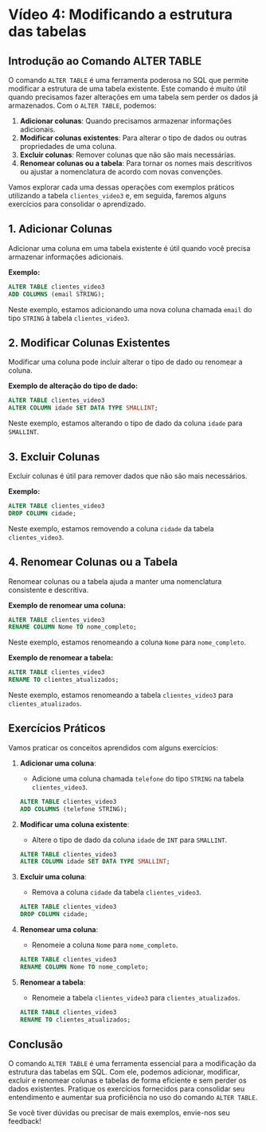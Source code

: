 # Vídeo 4: Modificando a estrutura das tabelas

## Introdução ao Comando ALTER TABLE

O comando `ALTER TABLE` é uma ferramenta poderosa no SQL que permite modificar a estrutura de uma tabela existente. Este comando é muito útil quando precisamos fazer alterações em uma tabela sem perder os dados já armazenados. Com o `ALTER TABLE`, podemos:

1. **Adicionar colunas**: Quando precisamos armazenar informações adicionais.
2. **Modificar colunas existentes**: Para alterar o tipo de dados ou outras propriedades de uma coluna.
3. **Excluir colunas**: Remover colunas que não são mais necessárias.
4. **Renomear colunas ou a tabela**: Para tornar os nomes mais descritivos ou ajustar a nomenclatura de acordo com novas convenções.

Vamos explorar cada uma dessas operações com exemplos práticos utilizando a tabela `clientes_video3` e, em seguida, faremos alguns exercícios para consolidar o aprendizado.

## 1. Adicionar Colunas

Adicionar uma coluna em uma tabela existente é útil quando você precisa armazenar informações adicionais. 

**Exemplo:**

```sql
ALTER TABLE clientes_video3
ADD COLUMNS (email STRING);
```

Neste exemplo, estamos adicionando uma nova coluna chamada `email` do tipo `STRING` à tabela `clientes_video3`.

## 2. Modificar Colunas Existentes

Modificar uma coluna pode incluir alterar o tipo de dado ou renomear a coluna. 

**Exemplo de alteração do tipo de dado:**

```sql
ALTER TABLE clientes_video3
ALTER COLUMN idade SET DATA TYPE SMALLINT;
```

Neste exemplo, estamos alterando o tipo de dado da coluna `idade` para `SMALLINT`.

## 3. Excluir Colunas

Excluir colunas é útil para remover dados que não são mais necessários. 

**Exemplo:**

```sql
ALTER TABLE clientes_video3
DROP COLUMN cidade;
```

Neste exemplo, estamos removendo a coluna `cidade` da tabela `clientes_video3`.

## 4. Renomear Colunas ou a Tabela

Renomear colunas ou a tabela ajuda a manter uma nomenclatura consistente e descritiva. 

**Exemplo de renomear uma coluna:**

```sql
ALTER TABLE clientes_video3
RENAME COLUMN Nome TO nome_completo;
```

Neste exemplo, estamos renomeando a coluna `Nome` para `nome_completo`.

**Exemplo de renomear a tabela:**

```sql
ALTER TABLE clientes_video3
RENAME TO clientes_atualizados;
```

Neste exemplo, estamos renomeando a tabela `clientes_video3` para `clientes_atualizados`.

## Exercícios Práticos

Vamos praticar os conceitos aprendidos com alguns exercícios:

1. **Adicionar uma coluna**:
   - Adicione uma coluna chamada `telefone` do tipo `STRING` na tabela `clientes_video3`.

   ```sql
   ALTER TABLE clientes_video3
   ADD COLUMNS (telefone STRING);
   ```

2. **Modificar uma coluna existente**:
   - Altere o tipo de dado da coluna `idade` de `INT` para `SMALLINT`.

   ```sql
   ALTER TABLE clientes_video3
   ALTER COLUMN idade SET DATA TYPE SMALLINT;
   ```

3. **Excluir uma coluna**:
   - Remova a coluna `cidade` da tabela `clientes_video3`.

   ```sql
   ALTER TABLE clientes_video3
   DROP COLUMN cidade;
   ```

4. **Renomear uma coluna**:
   - Renomeie a coluna `Nome` para `nome_completo`.

   ```sql
   ALTER TABLE clientes_video3
   RENAME COLUMN Nome TO nome_completo;
   ```

5. **Renomear a tabela**:
   - Renomeie a tabela `clientes_video3` para `clientes_atualizados`.

   ```sql
   ALTER TABLE clientes_video3
   RENAME TO clientes_atualizados;
   ```

## Conclusão

O comando `ALTER TABLE` é uma ferramenta essencial para a modificação da estrutura das tabelas em SQL. Com ele, podemos adicionar, modificar, excluir e renomear colunas e tabelas de forma eficiente e sem perder os dados existentes. Pratique os exercícios fornecidos para consolidar seu entendimento e aumentar sua proficiência no uso do comando `ALTER TABLE`.

Se você tiver dúvidas ou precisar de mais exemplos, envie-nos seu feedback!
